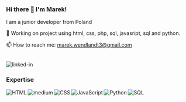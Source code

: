 ### Hi there  :wave:  I'm Marek!
I am a junior developer from Poland

💼 Working on project using html, css, php, sql, javasript, sql and python.

📫 How to reach me: marek.wendlandt3@gmail.com

<br> [<img align="left" alt="linked-in" src="https://img.shields.io/badge/linkedin-%230077B5.svg?&style=for-the-badge&logo=linkedin&logoColor=white" />](https://www.linkedin.com/in/marek-wendlandt/)
<br>

### Expertise 
<img align="left" alt="HTML" src="https://img.shields.io/badge/html%20-FE7A16?logo=html&logoColor=white&style=for-the-badge" />
<img align="left" alt="medium" src="https://img.shields.io/badge/PHP-%23316192.svg?&style=for-the-badge&logo=PHP&logoColor=white" />
<img align="left" alt="CSS" src="https://img.shields.io/badge/CSS-%231DA1F2.svg?&style=for-the-badge&logo=CSS&logoColor=white" />
<img align="left" alt="JavaScript" src="https://img.shields.io/badge/JavaScript-%23f7df1e.svg?&style=for-the-badge&logo=JavaScript&logoColor=white" />
<img align="left" alt="Python" src="https://img.shields.io/badge/Python-%230099FF.svg?&style=for-the-badge&logo=Python&logoColor=yellow" />
<img align="left" alt="SQL" src="https://img.shields.io/badge/SQL-%EEEEEE.svg?&style=for-the-badge&logo=Mysql&logoColor=orange" />



